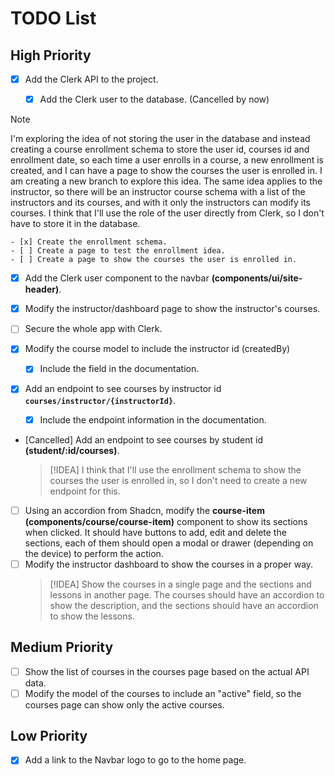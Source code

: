 # TODO List

## High Priority

- [x] Add the Clerk API to the project.

  - [x] Add the Clerk user to the database. (Cancelled by now)

> [!NOTE]
> I'm exploring the idea of not storing the user in the database and
> instead creating a course enrollment schema to store the user id, courses id
> and enrollment date, so each time a user enrolls in a course, a new enrollment
> is created, and I can have a page to show the courses the user is enrolled in.
> I am creating a new branch to explore this idea. The same idea applies to the
> instructor, so there will be an instructor course schema with a list of the
> instructors and its courses, and with it only the instructors can modify its
> courses. I think that I'll use the role of the user directly from Clerk, so I
> don't have to store it in the database.

    - [x] Create the enrollment schema.
    - [ ] Create a page to test the enrollment idea.
    - [ ] Create a page to show the courses the user is enrolled in.

- [x] Add the Clerk user component to the navbar
      **(components/ui/site-header)**.
- [x] Modify the instructor/dashboard page to show the instructor's courses.
- [ ] Secure the whole app with Clerk.

- [x] Modify the course model to include the instructor id (createdBy)
  - [x] Include the field in the documentation.
- [x] Add an endpoint to see courses by instructor id
      **`courses/instructor/{instructorId}`**.
  - [x] Include the endpoint information in the documentation.
- [Cancelled] Add an endpoint to see courses by student id
  **(student/:id/courses)**.

  > [!IDEA]
  > I think that I'll use the enrollment schema to show the courses the
  > user is enrolled in, so I don't need to create a new endpoint for this.

- [ ] Using an accordion from Shadcn, modify the **course-item
      (components/course/course-item)** component to show its sections when
      clicked. It should have buttons to add, edit and delete the sections, each
      of them should open a modal or drawer (depending on the device) to perform
      the action.
- [ ] Modify the instructor dashboard to show the courses in a proper way.
  > [!IDEA]
  > Show the courses in a single page and the sections and lessons in
  > another page. The courses should have an accordion to show the description,
  > and the sections should have an accordion to show the lessons.

## Medium Priority

- [ ] Show the list of courses in the courses page based on the actual API data.
- [ ] Modify the model of the courses to include an "active" field, so the
      courses page can show only the active courses.

## Low Priority

- [x] Add a link to the Navbar logo to go to the home page.
